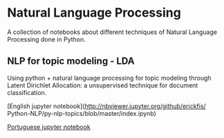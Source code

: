 
# Natural Language Processing

A collection of notebooks about different techniques of Natural Language Processing done in Python.

## NLP for topic modeling - LDA

Using python + natural language processing for topic modeling through Latent Dirichlet Allocation: a unsupervised technique for document classification.


[English jupyter notebook](http://nbviewer.jupyter.org/github/erickfis/    Python-NLP/py-nlp-topics/blob/master/index.ipynb)


[Portuguese jupyter notebook](http://nbviewer.jupyter.org/github/erickfis/Python-NLP/py-nlp-topics/blob/master/lda-portuguese.ipynb)
